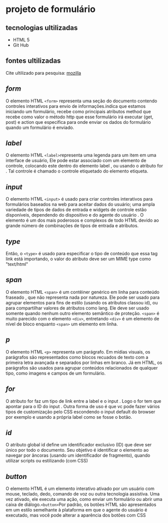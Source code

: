 # projeto de formulário 

## tecnologias ultilizadas 

* HTML 5
* Git Hub

## fontes ultilizadas

Cite ultilizado para pesquisa:
[mozilla](https://developer.mozilla.org/en-US/docs/Web/HTML)

## *form*
O elemento HTML `<form>` representa uma seção do documento contendo controles interativos para envio de informações.indica que estamos iniciando um formulário, recebe como principais atributos method que recebe como valor o método http que esse formulário irá executar (get, post) e action que especifica para onde enviar os dados do formulário quando um formulário é enviado.

## *label* 
O elemento HTML `<label>`representa uma legenda para um item em uma interface de usuário, Ele pode estar 
associado com um elemento de controle, colocando este dentro do elemento label , ou usando o atributo for . Tal controle é chamado o controle etiquetado do elemento etiqueta.

## *input*
O elemento HTML `<input>` é usado para criar controles interativos para formulários baseados na web para aceitar dados do usuário; uma ampla variedade de tipos de dados de entrada e widgets de controle estão disponíveis, dependendo do dispositivo e do agente do usuário . O elemento é um dos mais poderosos e complexos de todo HTML devido ao grande número de combinações de tipos de entrada e atributos.

## *type*
Então, o `<type>` é usado para especificar o tipo de conteúdo que essa tag link está importando, o valor do atributo deve ser um MIME type como "text/html"

## *span*
 O elemento HTML `<span>` é um contêiner genérico em linha para conteúdo fraseado , que não representa nada por natureza. Ele pode ser usado para agrupar elementos para fins de estilo (usando os atributos classou id), ou para compartilhar valores de atributos como lang. Ele deve ser usado somente quando nenhum outro elemento semântico de proteção. `<span>` é muito parecido com o elemento `<div>`, entretando `<div>` é um elemento de nível de bloco enquanto `<span>` um elemento em linha.

 ## *p*
 O elemento HTML `<p>` representa um parágrafo. Em mídias visuais, os parágrafos são representados como blocos recuados de texto com a primeira letra avançada e separados por linhas em branco. Já em HTML, os parágrafos são usados ​​para agrupar conteúdos relacionados de qualquer tipo, como imagens e campos de um formulário.

 ## *for*
 O atributo for faz um tipo de link entre a label e o input . Logo o for tem que apontar para o ID do input . Outra forma de uso é que vc pode fazer vários tipos de customização pelo CSS escondendo o input default do browser por exemplo e usando a própria label como se fosse o botão.

 ## *id*
 O atributo global id define um identificador exclusivo (ID) que deve ser único por todo o documento. Seu objetivo é identificar o elemento ao navegar por âncoras (usando um identificador de fragmento), quando utilizar scripts ou estilizando (com CSS)

 ## *button*
 O elemento HTML é um elemento interativo ativado por um usuário com mouse, teclado, dedo, comando de voz ou outra tecnologia assistiva. Uma vez ativado, ele executa uma ação, como enviar um formulário ou abrir uma caixa de diálogo.`<button>`Por padrão, os botões HTML são apresentados em um estilo semelhante à plataforma em que o agente do usuário é executado, mas você pode alterar a aparência dos botões com CSS
